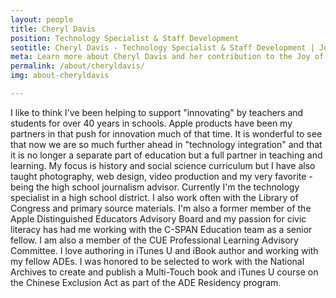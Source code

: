```yaml
---
layout: people
title: Cheryl Davis
position: Technology Specialist & Staff Development
seotitle: Cheryl Davis - Technology Specialist & Staff Development | Joy of Professional Learning
meta: Learn more about Cheryl Davis and her contribution to the Joy of Professional Learning
permalink: /about/cheryldavis/
img: about-cheryldavis

---
```


I like to think I've been helping to support "innovating" by teachers and students for over 40 years in schools. Apple products have been my partners in that push for innovation much of that time. It is wonderful to see that now we are so much further ahead in "technology integration" and that it is no longer a separate part of education but a full partner in teaching and learning. My focus is history and social science curriculum but I have also taught photography, web design, video production and my very favorite - being the high school journalism advisor. Currently I'm the technology specialist in a high school district. I also work often with the Library of Congress and primary source materials. I'm also a former member of the Apple Distinguished Educators Advisory Board and my passion for civic literacy has had me working with the C-SPAN Education team as a senior fellow. I am also a member of the CUE Professional Learning Advisory Committee.  I love authoring in iTunes U and iBook author and working with my fellow ADEs. I was honored to be selected to work with the National Archives to create and publish a Multi-Touch book and iTunes U course on the Chinese Exclusion Act as part of the ADE Residency program.

